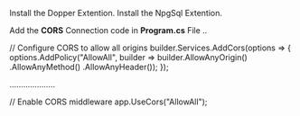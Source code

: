 Install the Dopper Extention.
Install the NpgSql Extention.

Add the **CORS** Connection code in **Program.cs** File ..

// Configure CORS to allow all origins
builder.Services.AddCors(options =>
{
    options.AddPolicy("AllowAll",
        builder => builder.AllowAnyOrigin()
                          .AllowAnyMethod()
                          .AllowAnyHeader());
});

....................

// Enable CORS middleware
app.UseCors("AllowAll");

